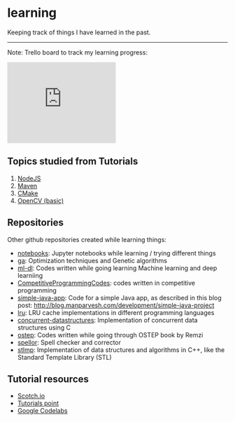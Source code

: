 # learning
Keeping track of things I have learned in the past.

---
Note: Trello board to track my learning progress:

<iframe src="https://trello.com/embed/board?id=LnyxEDdy&amp;targetOrigin=null&amp;secret=hRDXIaF2UbQIrNkoxTdTVnC0&amp;" style="border: medium none; overflow: hidden;" class="" width="248" height="185"></iframe>

## Topics studied from Tutorials
 1. [NodeJS](https://github.com/manparvesh/learning/1.%20NodeJS)
 2. [Maven](https://github.com/manparvesh/learning/2.%20Maven)
 3. [CMake](https://github.com/manparvesh/learning/3.%20CMake)
 4. [OpenCV (basic)](https://github.com/manparvesh/learning/4.%20OpenCV%20basic)

## Repositories
Other github repositories created while learning things:
 - [notebooks](https://github.com/manparvesh/notebooks): Jupyter notebooks while learning / trying different things
 - [ga](https://github.com/manparvesh/ga): Optimization techniques and Genetic algorithms
 - [ml-dl](https://github.com/manparvesh/ml-dl): Codes written while going learning Machine learning and deep learniing
 - [CompetitiveProgrammingCodes](https://github.com/manparvesh/CompetitiveProgrammingCodes): codes written in competitive programming
 - [simple-java-app](https://github.com/manparvesh/simple-java-app): Code for a simple Java app, as described in this blog post: http://blog.manparvesh.com/development/simple-java-project
 - [lru](https://github.com/manparvesh/lru): LRU cache implementations in different programming languages
 - [concurrent-datastructures](https://github.com/manparvesh/concurrent-datastructures): Implementation of concurrent data structures using C
 - [ostep](https://github.com/manparvesh/ostep): Codes written while going through OSTEP book by Remzi
 - [spellor](https://github.com/spellor/spellor): Spell checker and corrector
 - [stlmp](https://github.com/manparvesh/stlmp): Implementation of data structures and algorithms in C++, like the Standard Template Library (STL)

## Tutorial resources
 - [Scotch.io](https://scotch.io/)
 - [Tutorials point](http://www.tutorialspoint.com/)
 - [Google Codelabs](https://codelabs.developers.google.com/)
